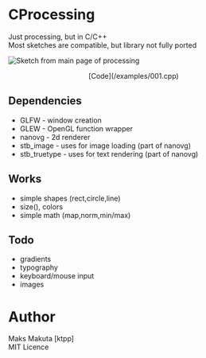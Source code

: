 # CProcessing

Just processing, but in C/C++ <br>
Most sketches are compatible, but library not fully ported

![Sketch from main page of processing](/examples/screenshots/1.png)<br>
<center>[Code](/examples/001.cpp)</center>

## Dependencies
 - GLFW - window creation
 - GLEW - OpenGL function wrapper
 - nanovg - 2d renderer
 - stb_image - uses for image loading (part of nanovg)
 - stb_truetype - uses for text rendering (part of nanovg)

## Works
 - simple shapes (rect,circle,line)
 - size(), colors
 - simple math (map,norm,min/max)
## Todo
- gradients
- typography
- keyboard/mouse input
- images

# Author
  
  Maks Makuta [ktpp] <br>
  MIT Licence

